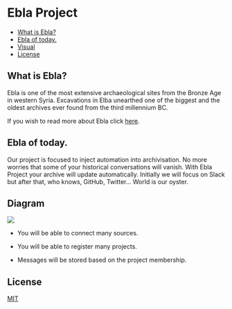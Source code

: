 # Ebla Project

<!-- toc -->

- [What is Ebla?](#what-is-ebla)
- [Ebla of today.](#ebla-of-today)
- [Visual](#visual)
- [License](#license)

<!-- tocstop -->

## What is Ebla?

Ebla is one of the most extensive archaeological sites from the Bronze Age in western Syria. Excavations in Elba unearthed one of the biggest and the oldest archives ever found from the third millennium BC.

If you wish to read more about Ebla click [here](https://en.unesco.org/syrian-observatory/news/ebla-tell-mardikh).

## Ebla of today.

Our project is focused to inject automation into archivisation. No more worries that some of your historical conversations will vanish. With Ebla Project your archive will update automatically.
Initially we will focus on Slack but after that, who knows, GitHub, Twitter... World is our oyster.

## Diagram

[![](ebla-diagram)](img/ebla.png)

*  You will be able to connect many sources.

*  You will be able to register many projects. 

*  Messages will be stored based on the project membership.

## License

[MIT](./LICENSE)
